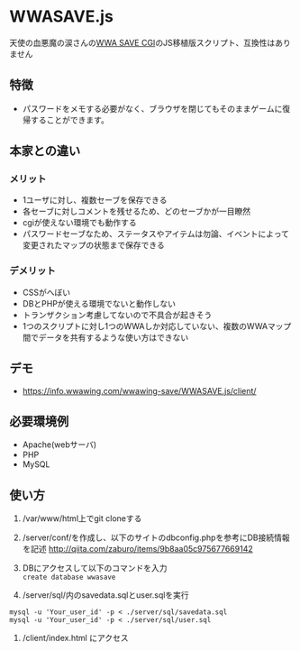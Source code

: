 # WWASAVE.js
天使の血悪魔の涙さんの[WWA SAVE CGI](http://tenaku.sakura.ne.jp/materia/script/wwa/save.html)のJS移植版スクリプト、互換性はありません

## 特徴
* パスワードをメモする必要がなく、ブラウザを閉じてもそのままゲームに復帰することができます。

## 本家との違い
### メリット
* 1ユーザに対し、複数セーブを保存できる
* 各セーブに対しコメントを残せるため、どのセーブかが一目瞭然
* cgiが使えない環境でも動作する
* パスワードセーブなため、ステータスやアイテムは勿論、イベントによって変更されたマップの状態まで保存できる

### デメリット
* CSSがへぼい
* DBとPHPが使える環境でないと動作しない
* トランザクション考慮してないので不具合が起きそう
* 1つのスクリプトに対し1つのWWAしか対応していない、複数のWWAマップ間でデータを共有するような使い方はできない

## デモ
* https://info.wwawing.com/wwawing-save/WWASAVE.js/client/

## 必要環境例
* Apache(webサーバ)
* PHP
* MySQL

## 使い方
1. /var/www/html上でgit cloneする
1. /server/conf/を作成し、以下のサイトのdbconfig.phpを参考にDB接続情報を記述
http://qiita.com/zaburo/items/9b8aa05c975677669142

1. DBにアクセスして以下のコマンドを入力  
`create database wwasave`
1. /server/sql/内のsavedata.sqlとuser.sqlを実行
```
mysql -u 'Your_user_id' -p < ./server/sql/savedata.sql
mysql -u 'Your_user_id' -p < ./server/sql/user.sql
```
1. /client/index.html にアクセス

